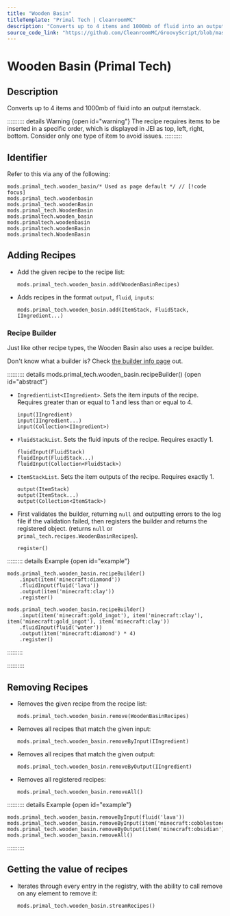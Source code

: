 ```yaml
---
title: "Wooden Basin"
titleTemplate: "Primal Tech | CleanroomMC"
description: "Converts up to 4 items and 1000mb of fluid into an output itemstack."
source_code_link: "https://github.com/CleanroomMC/GroovyScript/blob/master/src/main/java/com/cleanroommc/groovyscript/compat/mods/primaltech/WoodenBasin.java"
---
```


# Wooden Basin (Primal Tech)

## Description

Converts up to 4 items and 1000mb of fluid into an output itemstack.

:::::::::: details Warning {open id="warning"}
The recipe requires items to be inserted in a specific order, which is displayed in JEI as top, left, right, bottom. Consider only one type of item to avoid issues.
::::::::::

## Identifier

Refer to this via any of the following:

```groovy:no-line-numbers {1}
mods.primal_tech.wooden_basin/* Used as page default */ // [!code focus]
mods.primal_tech.woodenbasin
mods.primal_tech.woodenBasin
mods.primal_tech.WoodenBasin
mods.primaltech.wooden_basin
mods.primaltech.woodenbasin
mods.primaltech.woodenBasin
mods.primaltech.WoodenBasin
```


## Adding Recipes

- Add the given recipe to the recipe list:

    ```groovy:no-line-numbers
    mods.primal_tech.wooden_basin.add(WoodenBasinRecipes)
    ```

- Adds recipes in the format `output`, `fluid`, `inputs`:

    ```groovy:no-line-numbers
    mods.primal_tech.wooden_basin.add(ItemStack, FluidStack, IIngredient...)
    ```


### Recipe Builder

Just like other recipe types, the Wooden Basin also uses a recipe builder.

Don't know what a builder is? Check [the builder info page](../../getting_started/builder.md) out.

:::::::::: details mods.primal_tech.wooden_basin.recipeBuilder() {open id="abstract"}
- `IngredientList<IIngredient>`. Sets the item inputs of the recipe. Requires greater than or equal to 1 and less than or equal to 4.

    ```groovy:no-line-numbers
    input(IIngredient)
    input(IIngredient...)
    input(Collection<IIngredient>)
    ```

- `FluidStackList`. Sets the fluid inputs of the recipe. Requires exactly 1.

    ```groovy:no-line-numbers
    fluidInput(FluidStack)
    fluidInput(FluidStack...)
    fluidInput(Collection<FluidStack>)
    ```

- `ItemStackList`. Sets the item outputs of the recipe. Requires exactly 1.

    ```groovy:no-line-numbers
    output(ItemStack)
    output(ItemStack...)
    output(Collection<ItemStack>)
    ```

- First validates the builder, returning `null` and outputting errors to the log file if the validation failed, then registers the builder and returns the registered object. (returns `null` or `primal_tech.recipes.WoodenBasinRecipes`).

    ```groovy:no-line-numbers
    register()
    ```

::::::::: details Example {open id="example"}
```groovy:no-line-numbers
mods.primal_tech.wooden_basin.recipeBuilder()
    .input(item('minecraft:diamond'))
    .fluidInput(fluid('lava'))
    .output(item('minecraft:clay'))
    .register()

mods.primal_tech.wooden_basin.recipeBuilder()
    .input(item('minecraft:gold_ingot'), item('minecraft:clay'), item('minecraft:gold_ingot'), item('minecraft:clay'))
    .fluidInput(fluid('water'))
    .output(item('minecraft:diamond') * 4)
    .register()
```

:::::::::

::::::::::

## Removing Recipes

- Removes the given recipe from the recipe list:

    ```groovy:no-line-numbers
    mods.primal_tech.wooden_basin.remove(WoodenBasinRecipes)
    ```

- Removes all recipes that match the given input:

    ```groovy:no-line-numbers
    mods.primal_tech.wooden_basin.removeByInput(IIngredient)
    ```

- Removes all recipes that match the given output:

    ```groovy:no-line-numbers
    mods.primal_tech.wooden_basin.removeByOutput(IIngredient)
    ```

- Removes all registered recipes:

    ```groovy:no-line-numbers
    mods.primal_tech.wooden_basin.removeAll()
    ```

:::::::::: details Example {open id="example"}
```groovy:no-line-numbers
mods.primal_tech.wooden_basin.removeByInput(fluid('lava'))
mods.primal_tech.wooden_basin.removeByInput(item('minecraft:cobblestone'))
mods.primal_tech.wooden_basin.removeByOutput(item('minecraft:obsidian'))
mods.primal_tech.wooden_basin.removeAll()
```

::::::::::

## Getting the value of recipes

- Iterates through every entry in the registry, with the ability to call remove on any element to remove it:

    ```groovy:no-line-numbers
    mods.primal_tech.wooden_basin.streamRecipes()
    ```
